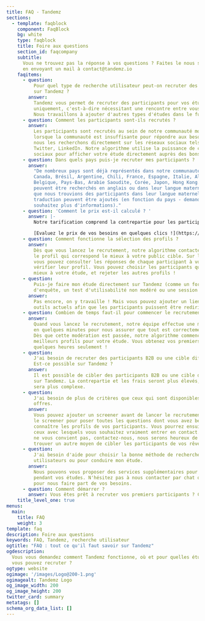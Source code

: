 ```yaml
---
title: FAQ - Tandemz
sections:
  - template: faqblock
    component: FaqBlock
    bg: white
    type: faqblock
    title: Foire aux questions
    section_id: faqcompany
    subtitle:
      Vous ne trouvez pas la réponse à vos questions ? Faites le nous savoir
      en envoyant un mail à contact@tandemz.io
    faqitems:
      - question:
          Pour quel type de recherche utilisateur peut-on recruter des participants
          sur Tandemz ?
        answer:
          Tandemz vous permet de recruter des participants pour vos études modérées
          uniquement, c'est-à-dire nécessitant une rencontre entre vous et le participant.
          Nous travaillons à ajouter d'autres types d'études dans le futur !
      - question: Comment les participants sont-ils recrutés ?
        answer:
          Les participants sont recrutés au sein de notre communauté mondiale, et
          lorsque la communauté est insuffisante pour répondre aux besoins de votre étude,
          nous les recherchons directement sur les réseaux sociaux tels que Facebook,
          Twitter, LinkedIn. Notre algorithme utilise la puissance de ciblage des réseaux
          sociaux pour afficher votre étude directement auprès des bons utilisateurs.
      - question: Dans quels pays puis-je recruter mes participants ?
        answer:
          "De nombreux pays sont déjà représentés dans notre communauté : Etats-Unis,
          Canada, Brésil, Argentine, Chili, France, Espagne, Italie, Allemagne, Royaume-Uni,
          Belgique, Pays-Bas, Arabie Saoudite, Corée, Japon, Hong Kong... Les participants
          peuvent être recherchés en anglais ou dans leur langue maternelle. Si vous souhaitez
          que nous trouvions des participants dans leur langue maternelle, des frais de
          traduction peuvent être ajoutés (en fonction du pays - demandez-nous si vous
          souhaitez plus d'informations)."
      - question: 'Comment le prix est-il calculé ? '
        answer: |-
          Notre tarification comprend la contrepartie pour les participants et nos frais de service. En fonction du type de cible, du format de votre étude, de la durée du rendez-vous et de l'offre choisie, vous obtenez instantanément le tarif total par participant rencontré.

          [Evaluez le prix de vos besoins en quelques clics !](https://app.tandemz.io/recruter-des-participants "Page de devis")
      - question: Comment fonctionne la sélection des profils ?
        answer:
          Dès que vous lancez le recrutement, notre algorithme contacte automatiquement
          le profil qui correspond le mieux à votre public cible. Sur la plateforme Tandemz,
          vous pouvez consulter les réponses de chaque participant à votre screener et
          vérifier leur profil. Vous pouvez choisir les participants qui conviennent le
          mieux à votre étude, et rejeter les autres profils !
      - question:
          Puis-je faire mon étude directement sur Tandemz (comme un formulaire
          d'enquête, un test d'utilisabilité non modéré ou une session en ligne) ?
        answer:
          Pas encore, on y travaille ! Mais vous pouvez ajouter un lien vers vos
          outils actuels afin que les participants puissent être redirigés vers l'étude.
      - question: Combien de temps faut-il pour commencer le recrutement ?
        answer:
          Quand vous lancez le recrutement, notre équipe effectue une modération
          en quelques minutes pour nous assurer que tout est correctement mis en place.
          Dès que cette modération est passée, notre algorithme commence à contacter les
          meilleurs profils pour votre étude. Vous obtenez vos premiers participants en
          quelques heures seulement !
      - question:
          J'ai besoin de recruter des participants B2B ou une cible difficile.
          Est-ce possible sur Tandemz ?
        answer:
          Il est possible de cibler des participants B2B ou une cible difficile
          sur Tandemz. La contrepartie et les frais seront plus élevés, car le recrutement
          sera plus complexe.
      - question:
          J'ai besoin de plus de critères que ceux qui sont disponibles dans les
          offres.
        answer:
          Vous pouvez ajouter un screener avant de lancer le recrutement. Utilisez
          le screener pour poser toutes les questions dont vous avez besoin afin de mieux
          connaître les profils de vos participants. Vous pourrez ensuite sélectionner
          ceux avec lesquels vous souhaitez vraiment entrer en contact. Si cette solution
          ne vous convient pas, contactez-nous, nous serons heureux de vous aider et de
          trouver un autre moyen de cibler les participants de vos rêves !
      - question:
          J'ai besoin d'aide pour choisir la bonne méthode de recherche sur les
          utilisateurs ou pour conduire mon étude.
        answer:
          Nous pouvons vous proposer des services supplémentaires pour vous aider
          pendant vos études. N'hésitez pas à nous contacter par chat ou par email à contact@tandemz.io
          pour nous faire part de vos besoins.
      - question: Comment démarrer ?
        answer: Vous êtes prêt à recruter vos premiers participants ? Cliquez [ici](https://app.tandemz.io/recruter-des-participants "Page de devis") et laissez-vous guider par la plateforme. Vos premiers participants ne sont plus qu'à quelques clics !
    title_level_one: true
menus:
  main:
    title: FAQ
    weight: 3
template: faq
description: Foire aux questions
keywords: FAQ, Tandemz, recherche utilisateur
ogtitle: "FAQ : tout ce qu'il faut savoir sur Tandemz"
ogdescription:
  Vous vous demandez comment Tandemz fonctionne, où et pour quelles études
  vous pouvez recruter ?
ogtype: website
ogimage: '/images/Logo@200-1.png'
ogimagealt: Tandemz Logo
og_image_width: 200
og_image_height: 200
twitter_card: summary
metatags: []
schema_org_data_list: []
---
```

